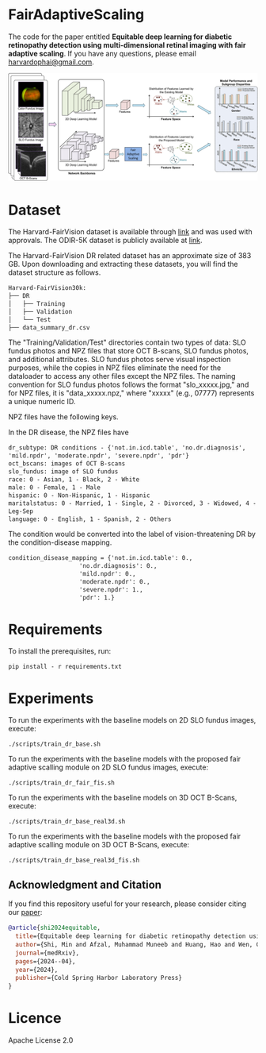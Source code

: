 # FairAdaptiveScaling

The code for the paper entitled **Equitable deep learning for diabetic retinopathy detection using multi-dimensional retinal imaging with fair adaptive scaling**. If you have any questions, please email <harvardophai@gmail.com>.

<img src="fig/motivation.jpg" width="800">

# Dataset
The Harvard-FairVision dataset is available through [link](https://drive.google.com/drive/folders/1sLX2O_0AlrjY6JmdKijiV1zducsOsd0m?usp=sharing) and was used with approvals. The ODIR-5K dataset is publicly available at [link](https://www.kaggle.com/datasets/andrewmvd/ocular-disease-recognition-odir5k).

The Harvard-FairVision DR related dataset has an approximate size of 383 GB. Upon downloading and extracting these datasets, you will find the dataset structure as follows.

```
Harvard-FairVision30k:
├── DR
│   ├── Training
│   ├── Validation
│   └── Test
├── data_summary_dr.csv
```
The "Training/Validation/Test" directories contain two types of data: SLO fundus photos and NPZ files that store OCT B-scans, SLO fundus photos, and additional attributes. SLO fundus photos serve visual inspection purposes, while the copies in NPZ files eliminate the need for the dataloader to access any other files except the NPZ files. The naming convention for SLO fundus photos follows the format "slo_xxxxx.jpg," and for NPZ files, it is "data_xxxxx.npz," where "xxxxx" (e.g., 07777) represents a unique numeric ID.

NPZ files have the following keys. 

In the DR disease, the NPZ files have
```
dr_subtype: DR conditions - {'not.in.icd.table', 'no.dr.diagnosis', 'mild.npdr', 'moderate.npdr', 'severe.npdr', 'pdr'}
oct_bscans: images of OCT B-scans
slo_fundus: image of SLO fundus
race: 0 - Asian, 1 - Black, 2 - White
male: 0 - Female, 1 - Male
hispanic: 0 - Non-Hispanic, 1 - Hispanic
maritalstatus: 0 - Married, 1 - Single, 2 - Divorced, 3 - Widowed, 4 - Leg-Sep
language: 0 - English, 1 - Spanish, 2 - Others
```
The condition would be converted into the label of vision-threatening DR by the condition-disease mapping.
```
condition_disease_mapping = {'not.in.icd.table': 0.,
                    'no.dr.diagnosis': 0.,
                    'mild.npdr': 0.,
                    'moderate.npdr': 0.,
                    'severe.npdr': 1.,
                    'pdr': 1.}
```

# Requirements

To install the prerequisites, run:

```
pip install - r requirements.txt
```

# Experiments

To run the experiments with the baseline models on 2D SLO fundus images, execute:
```
./scripts/train_dr_base.sh
```

To run the experiments with the baseline models with the proposed fair adaptive scalling module on 2D SLO fundus images, execute:
```
./scripts/train_dr_fair_fis.sh
```

To run the experiments with the baseline models on 3D OCT B-Scans, execute:
```
./scripts/train_dr_base_real3d.sh
```

To run the experiments with the baseline models with the proposed fair adaptive scalling module on 3D OCT B-Scans, execute:
```
./scripts/train_dr_base_real3d_fis.sh
```

## Acknowledgment and Citation

If you find this repository useful for your research, please consider citing our [paper](https://www.medrxiv.org/content/10.1101/2024.04.13.24305759v2.full.pdf):

```bibtex
@article{shi2024equitable,
  title={Equitable deep learning for diabetic retinopathy detection using multi-dimensional retinal imaging with fair adaptive scaling: a retrospective study},
  author={Shi, Min and Afzal, Muhammad Muneeb and Huang, Hao and Wen, Congcong and Luo, Yan and Khan, Muhammad Osama and Tian, Yu and Kim, Leo and Elze, Tobias and Fang, Yi and others},
  journal={medRxiv},
  pages={2024--04},
  year={2024},
  publisher={Cold Spring Harbor Laboratory Press}
}

```

# Licence

Apache License 2.0
